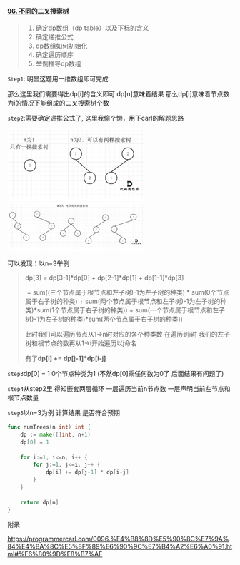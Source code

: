 #### [96. 不同的二叉搜索树](https://leetcode.cn/problems/unique-binary-search-trees/)

>1. 确定dp数组（dp table）以及下标的含义
>2. 确定递推公式
>3. dp数组如何初始化
>4. 确定遍历顺序
>5. 举例推导dp数组

`Step1`: 明显这题用一维数组即可完成

那么这里我们需要得出dp[i]的含义即可  dp[n]意味着结果  那么dp[i]意味着节点数为i的情况下能组成的二叉搜索树个数

`step2`:需要确定递推公式了, 这里我偷个懒，用下carl的解题思路

<img src="assets/image-20220608212306730.png" alt="image-20220608212306730" style="zoom:30%;" />

<img src="assets/image-20220608212318676.png" alt="image-20220608212318676" style="zoom:30%;" />

可以发现：以n=3举例   

> dp[3] = dp[3-1]\*dp[0] + dp[2-1]\*dp[1] + dp[1-1]*dp[3]
>
> ​           = sum((三个节点属于根节点和左子树)-1为左子树的种类) * sum(0个节点属于右子树的种类) + sum(两个节点属于根节点和左子树)-1为左子树的种类)*sum(1个节点属于右子树的种类)) + sum(一个节点属于根节点和左子树)-1为左子树的种类)\*sum(两个节点属于右子树的种类)) 
>
>
> 此时我们可以遍历节点从1->n时对应的各个种类数  在遍历到i时  我们的左子树和根节点的数再从1->i开始遍历以j命名
>
> 有了**dp[i] += dp[j-1]\*dp[i-j]**

`step3`dp[0] = 1  0个节点种类为1   (不然dp[0]乘任何数为0了  后面结果有问题了)

`step4`从step2里 得知嵌套两层循环 一层遍历当前n节点数  一层声明当前左节点和根节点数量

`step5`以n=3为例  计算结果 是否符合预期



```go
func numTrees(n int) int {
    dp := make([]int, n+1)
    dp[0] = 1

    for i:=1; i<=n; i++ {
        for j:=1; j<=i; j++ {
            dp[i] += dp[j-1] * dp[i-j]
        }
    }

    return dp[n]
}
```

附录

https://programmercarl.com/0096.%E4%B8%8D%E5%90%8C%E7%9A%84%E4%BA%8C%E5%8F%89%E6%90%9C%E7%B4%A2%E6%A0%91.html#%E6%80%9D%E8%B7%AF